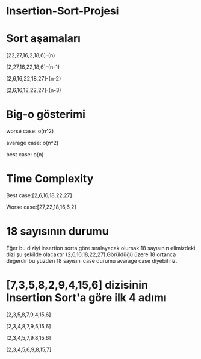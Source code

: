 # Insertion-Sort-Projesi

# Sort aşamaları
<p>[22,27,16,2,18,6]-(n)
<p>[2,27,16,22,18,6]-(n-1)
<p>[2,6,16,22,18,27]-(n-2)
<p>[2,6,16,18,22,27]-(n-3)

 # Big-o gösterimi
<p>worse case: o(n^2)
<p>avarage case: o(n^2)
<p>best case: o(n)        

# Time Complexity
<p>Best case:[2,6,16,18,22,27]
<p>Worse case:[27,22,18,16,6,2]
 
 # 18 sayısının durumu
 <p> Eğer bu diziyi insertion sorta göre sıralayacak olursak 18 sayısının elimizdeki dizi şu şekilde olacaktır (2,6,16,18,22,27).Görüldüğü üzere 18 ortanca değerdir bu yüzden 18 sayısını case durumu avarage case diyebiliriz.
         
 # [7,3,5,8,2,9,4,15,6] dizisinin Insertion Sort'a göre ilk 4 adımı 
 <p>[2,3,5,8,7,9,4,15,6]
 <p>[2,3,4,8,7,9,5,15,6]
 <p>[2,3,4,5,7,9,8,15,6]
 <p>[2,3,4,5,6,9,8,15,7]       
